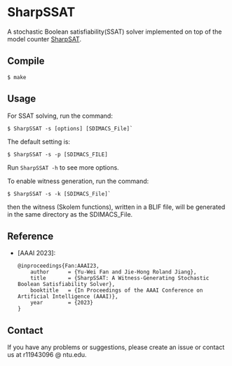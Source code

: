 # SharpSSAT

A stochastic Boolean satisfiability(SSAT) solver implemented on top of the model counter 
[SharpSAT](https://github.com/marcthurley/sharpSAT).

## Compile
```
$ make
```


## Usage


For SSAT solving, run the command:
```
$ SharpSSAT -s [options] [SDIMACS_File]`
```

The default setting is: 
```
$ SharpSSAT -s -p [SDIMACS_FILE]
```

Run `SharpSSAT -h` to see more options.


To enable witness generation, run the command:
```
$ SharpSSAT -s -k [SDIMACS_File]`
```
then the witness (Skolem functions), written in a BLIF file, will be generated in the same directory as the SDIMACS_File.

## Reference
* [AAAI 2023]:
  ```
  @inproceedings{Fan:AAAI23,
      author      = {Yu-Wei Fan and Jie-Hong Roland Jiang},
      title       = {SharpSSAT: A Witness-Generating Stochastic Boolean Satisfiability Solver},
      booktitle   = {In Proceedings of the AAAI Conference on Artificial Intelligence (AAAI)},
      year        = {2023}
  }
  ```

## Contact
If you have any problems or suggestions, please create an issue or contact us at r11943096 @ ntu.edu.


